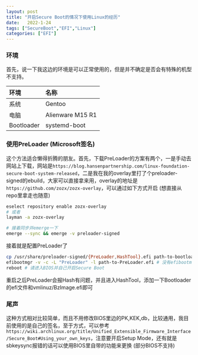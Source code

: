 ```yaml
---
layout: post
title: "开启Secure Boot的情况下使用Linux的经历"
date:   2022-1-24
tags: ["SecureBoot","EFI","Linux"]
categories: ["EFI"]
---
```


### 环境
首先，说一下我这边的环境是可以正常使用的，但是并不确定是否会有特殊的机型不支持。

| 环境       | 名称             |
| :--------- | :--------------- |
| 系统       | Gentoo           |
| 电脑       | Alienware M15 R1 |
| Bootloader | systemd-boot     |

### 使用PreLoader (Microsoft签名)

这个方法适合懒得折腾的朋友。首先，下载PreLoader的方案有两个，一是手动去网站上下载，网站是`https://blog.hansenpartnership.com/linux-foundation-secure-boot-system-released`，二是我在我的overlay里打了个preloader-signed的ebuild，大家可以直接拿来用，overlay的地址是`https://github.com/zozx/zozx-overlay`，可以通过如下方式开启 (想直接从repo里拿走也随意)
```bash
eselect repository enable zozx-overlay
# 或者
layman -a zozx-overlay

# 接着同步并emerge一下
emerge --sync && emerge -v preloader-signed
```

接着就是配置PreLoader了

```bash
cp /usr/share/preloader-signed/{PreLoader,HashTool}.efi path-to-bootloader # path-to-bootloader请以自己机子的bootloader位置为主
efibootmgr -v -c -L "PreLoader" -l path-to-PreLoader.efi # 没有efibootmgr的自己装一下，path-to-Preloader.efi请以自己机子复制到esp后的位置为主
reboot # 请进入BIOS并自己开启Secure Boot
```

重启之后PreLoader会报Hash有问题，并且进入HashTool，添加一下Bootloader的efi文件和vmlinuz/BzImage.efi即可

### 尾声

这种方式相对比较简单，而且不用修改BIOS里边的PK,KEK,db，比较通用，我目前使用的是自己的签名，至于方式，可以参考`https://wiki.archlinux.org/title/Unified_Extensible_Firmware_Interface/Secure_Boot#Using_your_own_keys`，注意要开启Setup Mode，还有就是sbkeysync报错的话可以使用BIOS里自带的功能来更换 (部分BIOS不支持)
